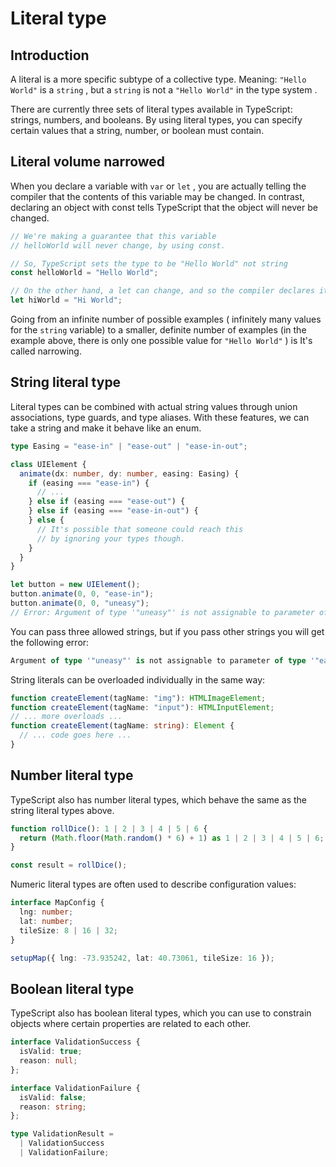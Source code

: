 #  Literal type

##  Introduction

A literal is a more specific subtype of a collective type. Meaning: `"Hello World"` is a `string` , but a `string` is not a `"Hello World"` in the type system .

There are currently three sets of literal types available in TypeScript: strings, numbers, and booleans. By using literal types, you can specify certain values ​​that a string, number, or boolean must contain.

##  Literal volume narrowed

When you declare a variable with `var` or `let` , you are actually telling the compiler that the contents of this variable may be changed. In contrast, declaring an object with const tells TypeScript that the object will never be changed.

```TypeScript
// We're making a guarantee that this variable
// helloWorld will never change, by using const.

// So, TypeScript sets the type to be "Hello World" not string
const helloWorld = "Hello World";

// On the other hand, a let can change, and so the compiler declares it a string
let hiWorld = "Hi World";
```

Going from an infinite number of possible examples ( infinitely many values ​​for the `string` variable) to a smaller, definite number of examples (in the example above, there is only one possible value for `"Hello World"` ) is It's called narrowing.

##  String literal type

Literal types can be combined with actual string values ​​through union associations, type guards, and type aliases. With these features, we can take a string and make it behave like an enum.

```TypeScript
type Easing = "ease-in" | "ease-out" | "ease-in-out";

class UIElement {
  animate(dx: number, dy: number, easing: Easing) {
    if (easing === "ease-in") {
      // ...
    } else if (easing === "ease-out") {
    } else if (easing === "ease-in-out") {
    } else {
      // It's possible that someone could reach this
      // by ignoring your types though.
    }
  }
}

let button = new UIElement();
button.animate(0, 0, "ease-in");
button.animate(0, 0, "uneasy");
// Error: Argument of type '"uneasy"' is not assignable to parameter of type 'Easing'.
```

You can pass three allowed strings, but if you pass other strings you will get the following error:

```TypeScript
Argument of type '"uneasy"' is not assignable to parameter of type '"ease-in" | "ease-out" | "ease-in-out"'
```

String literals can be overloaded individually in the same way:

```TypeScript
function createElement(tagName: "img"): HTMLImageElement;
function createElement(tagName: "input"): HTMLInputElement;
// ... more overloads ...
function createElement(tagName: string): Element {
  // ... code goes here ...
}
```

##  Number literal type

TypeScript also has number literal types, which behave the same as the string literal types above.

```TypeScript
function rollDice(): 1 | 2 | 3 | 4 | 5 | 6 {
  return (Math.floor(Math.random() * 6) + 1) as 1 | 2 | 3 | 4 | 5 | 6;
}

const result = rollDice();
```

Numeric literal types are often used to describe configuration values:

```TypeScript
interface MapConfig {
  lng: number;
  lat: number;
  tileSize: 8 | 16 | 32;
}

setupMap({ lng: -73.935242, lat: 40.73061, tileSize: 16 });
```

##  Boolean literal type

TypeScript also has boolean literal types, which you can use to constrain objects where certain properties are related to each other.

```TypeScript
interface ValidationSuccess {
  isValid: true;
  reason: null;
};

interface ValidationFailure {
  isValid: false;
  reason: string;
};

type ValidationResult =
  | ValidationSuccess
  | ValidationFailure;
```